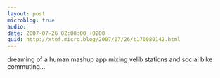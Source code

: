 ```yaml
---
layout: post
microblog: true
audio: 
date: 2007-07-26 02:00:00 +0200
guid: http://xtof.micro.blog/2007/07/26/t170080142.html
---
```

dreaming of a human mashup app mixing velib stations and social bike commuting...
